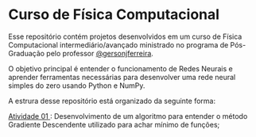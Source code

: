 # Curso de Física Computacional

Esse repositório contém projetos desenvolvidos em um curso de Física Computacional intermediário/avançado ministrado no programa de Pós-Graduação pelo professor [@gersonjferreira](https://github.com/gersonjferreira).

O objetivo principal é entender o funcionamento de Redes Neurais e aprender ferramentas necessárias para desenvolver uma rede neural simples do zero usando Python e NumPy.

A estrura desse repositório está organizado da seguinte forma:

[Atividade 01 ](Curso-Fisica-Computacional/dAtividade-1/) : Desenvolvimento de um algoritmo para entender o método Gradiente Descendente utilizado para achar mínimo de funções;
